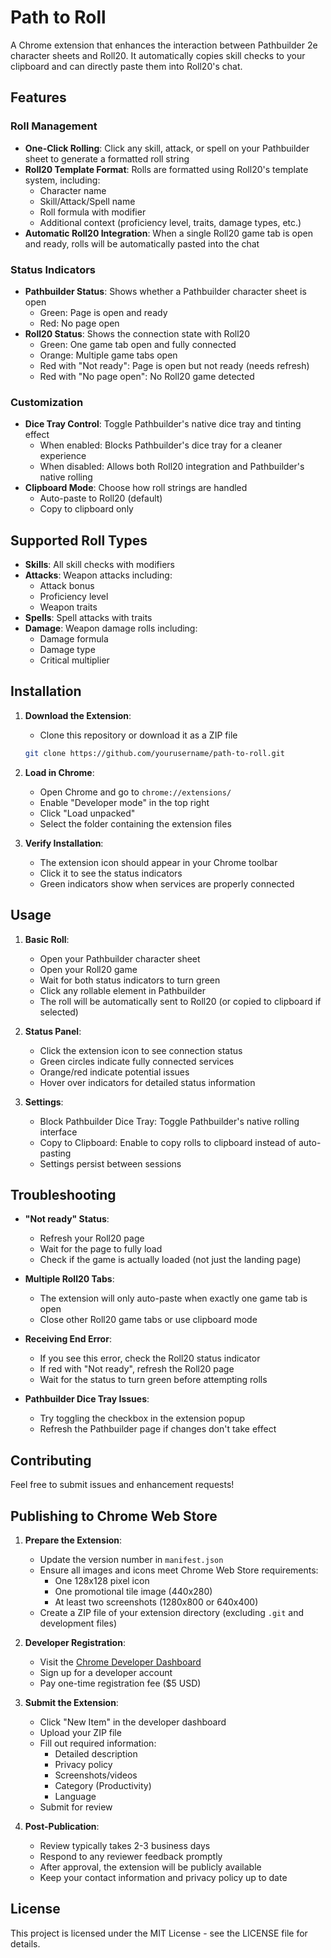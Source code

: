 # Path to Roll

A Chrome extension that enhances the interaction between Pathbuilder 2e character sheets and Roll20. It automatically copies skill checks to your clipboard and can directly paste them into Roll20's chat.

## Features

### Roll Management
- **One-Click Rolling**: Click any skill, attack, or spell on your Pathbuilder sheet to generate a formatted roll string
- **Roll20 Template Format**: Rolls are formatted using Roll20's template system, including:
  - Character name
  - Skill/Attack/Spell name
  - Roll formula with modifier
  - Additional context (proficiency level, traits, damage types, etc.)
- **Automatic Roll20 Integration**: When a single Roll20 game tab is open and ready, rolls will be automatically pasted into the chat

### Status Indicators
- **Pathbuilder Status**: Shows whether a Pathbuilder character sheet is open
  - Green: Page is open and ready
  - Red: No page open
- **Roll20 Status**: Shows the connection state with Roll20
  - Green: One game tab open and fully connected
  - Orange: Multiple game tabs open
  - Red with "Not ready": Page is open but not ready (needs refresh)
  - Red with "No page open": No Roll20 game detected

### Customization
- **Dice Tray Control**: Toggle Pathbuilder's native dice tray and tinting effect
  - When enabled: Blocks Pathbuilder's dice tray for a cleaner experience
  - When disabled: Allows both Roll20 integration and Pathbuilder's native rolling
- **Clipboard Mode**: Choose how roll strings are handled
  - Auto-paste to Roll20 (default)
  - Copy to clipboard only

## Supported Roll Types
- **Skills**: All skill checks with modifiers
- **Attacks**: Weapon attacks including:
  - Attack bonus
  - Proficiency level
  - Weapon traits
- **Spells**: Spell attacks with traits
- **Damage**: Weapon damage rolls including:
  - Damage formula
  - Damage type
  - Critical multiplier

## Installation

1. **Download the Extension**:
   - Clone this repository or download it as a ZIP file
   ```bash
   git clone https://github.com/yourusername/path-to-roll.git
   ```

2. **Load in Chrome**:
   - Open Chrome and go to `chrome://extensions/`
   - Enable "Developer mode" in the top right
   - Click "Load unpacked"
   - Select the folder containing the extension files

3. **Verify Installation**:
   - The extension icon should appear in your Chrome toolbar
   - Click it to see the status indicators
   - Green indicators show when services are properly connected

## Usage

1. **Basic Roll**:
   - Open your Pathbuilder character sheet
   - Open your Roll20 game
   - Wait for both status indicators to turn green
   - Click any rollable element in Pathbuilder
   - The roll will be automatically sent to Roll20 (or copied to clipboard if selected)

2. **Status Panel**:
   - Click the extension icon to see connection status
   - Green circles indicate fully connected services
   - Orange/red indicate potential issues
   - Hover over indicators for detailed status information

3. **Settings**:
   - Block Pathbuilder Dice Tray: Toggle Pathbuilder's native rolling interface
   - Copy to Clipboard: Enable to copy rolls to clipboard instead of auto-pasting
   - Settings persist between sessions

## Troubleshooting

- **"Not ready" Status**:
  - Refresh your Roll20 page
  - Wait for the page to fully load
  - Check if the game is actually loaded (not just the landing page)

- **Multiple Roll20 Tabs**:
  - The extension will only auto-paste when exactly one game tab is open
  - Close other Roll20 game tabs or use clipboard mode

- **Receiving End Error**:
  - If you see this error, check the Roll20 status indicator
  - If red with "Not ready", refresh the Roll20 page
  - Wait for the status to turn green before attempting rolls

- **Pathbuilder Dice Tray Issues**:
  - Try toggling the checkbox in the extension popup
  - Refresh the Pathbuilder page if changes don't take effect

## Contributing

Feel free to submit issues and enhancement requests!

## Publishing to Chrome Web Store

1. **Prepare the Extension**:
   - Update the version number in `manifest.json`
   - Ensure all images and icons meet Chrome Web Store requirements:
     - One 128x128 pixel icon
     - One promotional tile image (440x280)
     - At least two screenshots (1280x800 or 640x400)
   - Create a ZIP file of your extension directory (excluding `.git` and development files)

2. **Developer Registration**:
   - Visit the [Chrome Developer Dashboard](https://chrome.google.com/webstore/devconsole)
   - Sign up for a developer account
   - Pay one-time registration fee ($5 USD)

3. **Submit the Extension**:
   - Click "New Item" in the developer dashboard
   - Upload your ZIP file
   - Fill out required information:
     - Detailed description
     - Privacy policy
     - Screenshots/videos
     - Category (Productivity)
     - Language
   - Submit for review

4. **Post-Publication**:
   - Review typically takes 2-3 business days
   - Respond to any reviewer feedback promptly
   - After approval, the extension will be publicly available
   - Keep your contact information and privacy policy up to date

## License

This project is licensed under the MIT License - see the LICENSE file for details.